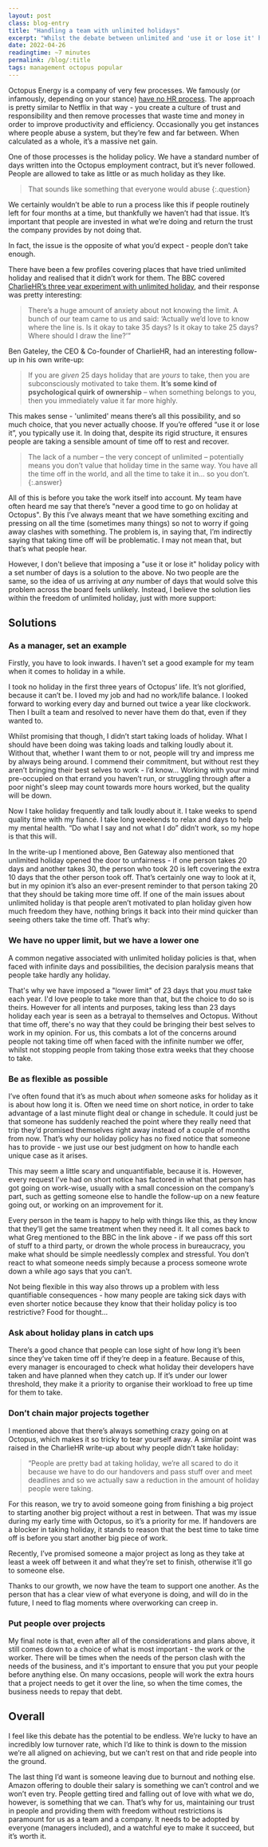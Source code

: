 ```yaml
---
layout: post
class: blog-entry
title: "Handling a team with unlimited holidays"
excerpt: "Whilst the debate between unlimited and 'use it or lose it' holiday policies rages on, I had a think about how we handle things at Octopus."
date: 2022-04-26
readingtime: ~7 minutes
permalink: /blog/:title
tags: management octopus popular
---
```


Octopus Energy is a company of very few processes. We famously (or infamously, depending on your stance) [have no HR process](https://www.bbc.co.uk/news/business-56130187). The approach is pretty similar to Netflix in that way - you create a culture of trust and responsibility and then remove processes that waste time and money in order to improve productivity and efficiency. Occasionally you get instances where people abuse a system, but they’re few and far between. When calculated as a whole, it’s a massive net gain.

One of those processes is the holiday policy. We have a standard number of days written into the Octopus employment contract, but it’s never followed. People are allowed to take as little or as much holiday as they like.

> That sounds like something that everyone would abuse
{:.question}

We certainly wouldn’t be able to run a process like this if people routinely left for four months at a time, but thankfully we haven’t had that issue. It’s important that people are invested in what we’re doing and return the trust the company provides by not doing that.

In fact, the issue is the opposite of what you’d expect - people don’t take enough.

There have been a few profiles covering places that have tried unlimited holiday and realised that it didn’t work for them. The BBC
covered [CharlieHR’s three year experiment with unlimited holiday](https://www.bbc.co.uk/news/business-47338096), and their response was pretty interesting:

> There’s a huge amount of anxiety about not knowing the limit. A bunch of our team came to us and said: ‘Actually we’d love to know where the line is. Is it okay to take 35 days? Is it okay to take 25 days? Where should I draw the line?’”

Ben Gateley, the CEO & Co-founder of CharlieHR, had an interesting follow-up in his own write-up:

> If you are *given* 25 days holiday that are *yours* to take, then you are subconsciously motivated to take them. **It’s some kind of psychological quirk of ownership** – when something belongs to you, then you immediately value it far more highly.

This makes sense - 'unlimited' means there’s all this possibility, and so much choice, that you never actually choose. If you’re offered “use it or lose it”, you typically use it. In doing that, despite its rigid structure, it ensures people are taking a sensible amount of time off to rest and recover.

> The lack of a number – the very concept of unlimited – potentially means you don’t value that holiday time in the same way. You have all the time off in the world, and all the time to take it in… so you don’t.
{:.answer}

All of this is before you take the work itself into account. My team have often heard me say that there’s "never a good time to go on holiday at Octopus". By this I’ve always meant that we have something exciting and pressing on all the time (sometimes many things) so not to worry if going away clashes with something. The problem is, in saying that, I’m indirectly saying that taking time off will be problematic. I may not mean that, but that’s what people hear.

However, I don't believe that imposing a "use it or lose it" holiday policy with a set number of days is a solution to the above. No two people are the same, so the idea of us arriving at *any* number of days that would solve this problem across the board feels unlikely. Instead, I believe the solution lies within the freedom of unlimited holiday, just with more support:

## Solutions
### As a manager, set an example
Firstly, you have to look inwards. I haven’t set a good example for my team when it comes to holiday in a while.

I took no holiday in the first three years of Octopus’ life. It’s not glorified, because it can’t be. I loved my job and had no work/life balance. I looked forward to working every day and burned out twice a year like clockwork. Then I built a team and resolved to never have them do that, even if they wanted to.

Whilst promising that though, I didn’t start taking loads of holiday. What I should have been doing was taking loads and talking loudly about it. Without that, whether I want them to or not, people will try and impress me by always being around. I commend their commitment, but without rest they aren’t bringing their best selves to work - I’d know… Working with your mind pre-occupied on that errand you haven’t run, or struggling through after a poor night's sleep may count towards more hours worked, but the quality will be down.

Now I take holiday frequently and talk loudly about it. I take weeks to spend quality time with my fiancé. I take long weekends to relax and days to help my mental health. “Do what I say and not what I do” didn’t work, so my hope is that this will.

In the write-up I mentioned above, Ben Gateway also mentioned that unlimited holiday opened the door to unfairness - if one person takes 20 days and another takes 30, the person who took 20 is left covering the extra 10 days that the other person took off. That’s certainly one way to look at it, but in my opinion it’s also an ever-present reminder to that person taking 20 that they should be taking more time off. If one of the main issues about unlimited holiday is that people aren’t motivated to plan holiday given how much freedom they have, nothing brings it back into their mind quicker than seeing others take the time off. That’s why:

### We have no upper limit, but we have a lower one
A common negative associated with unlimited holiday policies is that, when faced with infinite days and possibilities, the decision paralysis means that people take hardly any holiday.

That's why we have imposed a "lower limit" of 23 days that you *must* take each year. I'd love people to take more than that, but the choice to do so is theirs. However for all intents and purposes, taking less than 23 days holiday each year is seen as a betrayal to themselves and Octopus. Without that time off, there's no way that they could be bringing their best selves to work in my opinion. For us, this combats a lot of the concerns around people not taking time off when faced with the infinite number we offer, whilst not stopping people from taking those extra weeks that they choose to take.

### Be as flexible as possible
I’ve often found that it’s as much about *when* someone asks for holiday as it is about how long it is. Often we need time on short notice, in order to take advantage of a last minute flight deal or change in schedule. It could just be that someone has suddenly reached the point where they really need that trip they’d promised themselves right away instead of a couple of months from now. That’s why our holiday policy has no fixed notice that someone has to provide - we just use our best judgment on how to handle each unique case as it arises.

This may seem a little scary and unquantifiable, because it is. However, every request I’ve had on short notice has factored in what that person has got going on work-wise, usually with a small concession on the company’s part, such as getting someone else to handle the follow-up on a new feature going out, or working on an improvement for it.

Every person in the team is happy to help with things like this, as they know that they’ll get the same treatment when they need it. It all comes back to what Greg mentioned to the BBC in the link above - if we pass off this sort of stuff to a third party, or drown the whole process in bureaucracy, you make what should be simple needlessly complex and stressful. You don’t react to what someone needs simply because a process someone wrote down a while ago says that you can’t.

Not being flexible in this way also throws up a problem with less quantifiable consequences - how many people are taking sick days with even shorter notice because they know that their holiday policy is too restrictive? Food for thought...

### Ask about holiday plans in catch ups
There’s a good chance that people can lose sight of how long it’s been since they’ve taken time off if they’re deep in a feature. Because of this, every manager is encouraged to check what holiday their developers have taken and have planned when they catch up. If it’s under our lower threshold, they make it a priority to organise their workload to free up time for them to take.

### Don’t chain major projects together
I mentioned above that there’s always something crazy going on at Octopus, which makes it so tricky to tear yourself away. A similar point was raised in the CharlieHR write-up about why people didn’t take holiday:

> “People are pretty bad at taking holiday, we’re all scared to do it because we have to do our handovers and pass stuff over and meet deadlines and so we actually saw a reduction in the amount of holiday people were taking.

For this reason, we try to avoid someone going from finishing a big project to starting another big project without a rest in between. That was my issue during my early time with Octopus, so it’s a priority for me. If handovers are a blocker in taking holiday, it stands to reason that the best time to take time off is before you start another big piece of work.

Recently, I’ve promised someone a major project as long as they take at least a week off between it and what they’re set to finish, otherwise it’ll go to someone else.

Thanks to our growth, we now have the team to support one another. As the person that has a clear view of what everyone is doing, and will do in the future, I need to flag moments where overworking can creep in.

### Put people over projects
My final note is that, even after all of the considerations and plans above, it still comes down to a choice of what is most important - the work or the worker. There will be times when the needs of the person clash with the needs of the business, and it's important to ensure that you put your people before anything else. On many occasions, people will work the extra hours that a project needs to get it over the line, so when the time comes, the business needs to repay that debt.

## Overall
I feel like this debate has the potential to be endless. We’re lucky to have an incredibly low turnover rate, which I’d like to think is down to the mission we’re all aligned on achieving, but we can’t rest on that and ride people into the ground.

The last thing I’d want is someone leaving due to burnout and nothing else. Amazon offering to double their salary is something we can’t control and we won’t even try. People getting tired and falling out of love with what we do, however, is something that we can. That’s why for us, maintaining our trust in people and providing them with freedom without restrictions is paramount for us as a team and a company. It needs to be adopted by everyone (managers included), and a watchful eye to make it succeed, but it’s worth it.